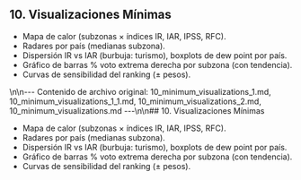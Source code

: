 ## 10. Visualizaciones Mínimas

*   Mapa de calor (subzonas × índices IR, IAR, IPSS, RFC).
*   Radares por país (medianas subzona).
*   Dispersión IR vs IAR (burbuja: turismo), boxplots de dew point por país.
*   Gráfico de barras % voto extrema derecha por subzona (con tendencia).
*   Curvas de sensibilidad del ranking (± pesos).



\n\n--- Contenido de archivo original: 10_minimum_visualizations_1.md, 10_minimum_visualizations_1_1.md, 10_minimum_visualizations_2.md, 10_minimum_visualizations.md ---\n\n## 10. Visualizaciones Mínimas

*   Mapa de calor (subzonas × índices IR, IAR, IPSS, RFC).
*   Radares por país (medianas subzona).
*   Dispersión IR vs IAR (burbuja: turismo), boxplots de dew point por país.
*   Gráfico de barras % voto extrema derecha por subzona (con tendencia).
*   Curvas de sensibilidad del ranking (± pesos).
